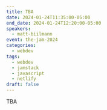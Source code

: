 ```yaml
---
title: TBA
date: 2024-01-24T11:35:00-05:00
end_date: 2024-01-24T12:20:00-05:00
speakers:
  - matt-biilmann
event: the-jam-2024
categories:
  - webdev
tags:
  - webdev
  - jamstack
  - javascript
  - netlify
draft: false
---
```


TBA
